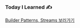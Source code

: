 ### Today I Learned ✍️

[Builder Patterns, Streams 보러가기](https://silicon-echinodon-49c.notion.site/Builder-Patterns-Streams-21ba564bc23980e8a15deee2cdda76d4)